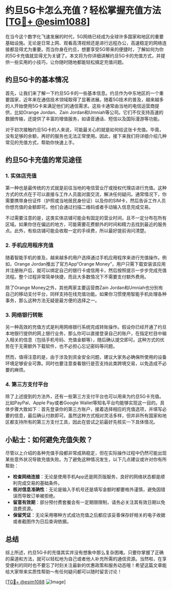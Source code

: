 # 约旦5G卡怎么充值？轻松掌握充值方法[[TG💪+ @esim1088](https://t.me/s/esim1088)]

在当今这个数字化飞速发展的时代，5G网络已经成为全球许多国家和地区的重要基础设施。无论是日常上网、观看高清视频还是进行远程办公，高速稳定的网络连接都显得尤为重要。而当你身在约旦，想要享受5G带来的便捷时，了解如何为你的5G卡充值就显得尤为关键了。本文将为你详细讲解约旦5G卡的充值方式，并提供一些实用的小技巧，让你随时随地都能轻松搞定充值问题。

## 约旦5G卡的基本情况

首先，让我们来了解一下约旦5G卡的一些基本信息。约旦作为中东地区的一个重要国家，近年来在通信技术领域取得了显著进展。随着5G技术的普及，越来越多的人开始使用5G卡来满足他们的通信需求。这些卡通常由当地的电信运营商提供，比如Orange Jordan、Zain Jordan和Umniah等公司。它们不仅支持高速的数据传输，还提供了丰富的增值服务，如语音通话、短信以及国际漫游等功能。

对于初次接触约旦5G卡的人来说，可能最关心的就是如何给这张卡充值。毕竟，没有足够的余额，再好的服务也无法正常使用。因此，接下来我们将详细介绍几种常见的充值方式，帮助你快速上手。

## 约旦5G卡充值的常见途径

### 1. 实体店充值

第一种也是最传统的方式就是前往当地的电信营业厅或授权代理店进行充值。这种方式的优点在于可以直接与工作人员面对面交流，解决任何疑问。通常情况下，你需要携带身份证件（护照或当地居民身份证）以及你的SIM卡，然后告诉工作人员你想充值的金额即可。他们会通过扫描二维码或者手动输入信息完成交易。

不过需要注意的是，这类实体店铺可能会有固定的营业时间，且不一定分布在所有区域。如果你住在偏远的地方，可能需要花费额外的时间和精力去找到最近的服务点。此外，有些店铺可能会收取一定的手续费，所以最好提前询问清楚。

### 2. 手机应用程序充值

随着智能手机的普及，越来越多的用户选择通过手机应用程序来进行充值操作。例如，Orange Jordan推出了官方App“Orange Money”，用户只需下载安装该应用并注册账户后，就可以绑定自己的银行卡或信用卡，然后按照提示一步步完成充值流程。整个过程非常简单快捷，而且大多数情况下不需要支付额外费用。

除了Orange Money之外，其他两家主要运营商Zain Jordan和Umniah也分别有自己的移动支付平台，同样支持在线充值功能。如果你习惯使用智能手机处理各种事务，那么这种方法无疑是最方便的选择之一。

### 3. 网络银行转账

另一种高效的充值方式是利用网络银行系统完成转账操作。假设你已经开通了约旦本地银行提供的网上银行业务，那么你可以直接登录自己的账户，在指定栏目中输入相关的信息（包括手机号码、充值金额等），随后确认提交即可。这种方式的优势在于无需额外下载软件，也不必担心忘记密码等问题。

然而，值得注意的是，由于涉及到资金安全问题，建议大家务必确保所使用的设备环境足够安全可靠。同时也要注意查看银行是否支持此类跨境交易，以免造成不必要的麻烦。

### 4. 第三方支付平台

除了上述提到的方法外，还有一些第三方支付平台也可以用来为约旦5G卡充值。比如PayPal、Apple Pay或者Google Wallet等知名平台均能够实现这一目的。具体步骤大致如下：首先登录你的第三方账户，接着选择相应的充值选项，并填写必要的信息，最后确认付款即可。虽然这种方式相对灵活多样，但并非所有国家和地区都支持所有的第三方支付工具，因此在尝试之前最好先核实一下具体情况。

## 小贴士：如何避免充值失败？

尽管以上介绍的各种充值手段都非常成熟稳定，但在实际操作过程中仍然可能出现某些意外状况导致充值失败。为了避免这种情况发生，以下几点建议或许对你有所帮助：

- **检查网络连接**：无论是使用手机App还是网页版服务，良好的网络状态都是顺利完成交易的基础条件。
- **核对信息准确性**：无论是输入手机号还是填写金额时都要格外谨慎，避免因错误而导致订单被拒绝。
- **留意有效期**：部分预付费套餐会有一定期限限制，请务必关注其有效日期以免浪费资源。
- **保留凭证**：无论采用哪种方式成功充值之后都应该妥善保存好相关的电子收据或者截图作为日后查询依据。

## 总结

综上所述，约旦5G卡的充值其实并没有想象中那么复杂困难。只要你掌握了正确的渠道和方法，就可以轻松地为自己或者他人补充所需的通信资源。当然啦，在享受便利的同时也不要忘了时刻关注最新的优惠政策和服务动态哦！希望这篇文章能给大家带来实质性帮助～有任何疑问都可以随时留言讨论！

[[TG💪+ @esim1088](https://t.me/s/esim1088) ![Image](https://i.postimg.cc/4NQfJmqS/Snipaste-2025-05-13-00-14-12.png)]